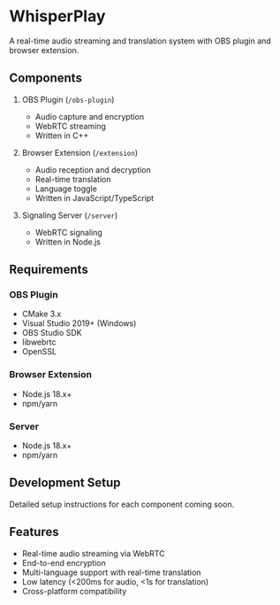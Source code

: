 # WhisperPlay

A real-time audio streaming and translation system with OBS plugin and browser extension.

## Components

1. OBS Plugin (`/obs-plugin`)
   - Audio capture and encryption
   - WebRTC streaming
   - Written in C++

2. Browser Extension (`/extension`)
   - Audio reception and decryption
   - Real-time translation
   - Language toggle
   - Written in JavaScript/TypeScript

3. Signaling Server (`/server`)
   - WebRTC signaling
   - Written in Node.js

## Requirements

### OBS Plugin
- CMake 3.x
- Visual Studio 2019+ (Windows)
- OBS Studio SDK
- libwebrtc
- OpenSSL

### Browser Extension
- Node.js 18.x+
- npm/yarn

### Server
- Node.js 18.x+
- npm/yarn

## Development Setup

Detailed setup instructions for each component coming soon.

## Features

- Real-time audio streaming via WebRTC
- End-to-end encryption
- Multi-language support with real-time translation
- Low latency (<200ms for audio, <1s for translation)
- Cross-platform compatibility
